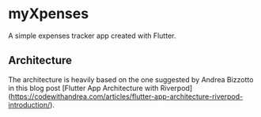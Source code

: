 # myXpenses

A simple expenses tracker app created with Flutter.

## Architecture

The architecture is heavily based on the one suggested by Andrea Bizzotto in this blog post [Flutter App Architecture with Riverpod] (https://codewithandrea.com/articles/flutter-app-architecture-riverpod-introduction/).
